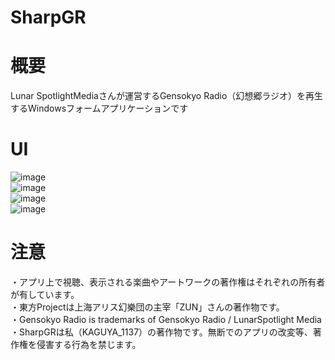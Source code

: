 # SharpGR

# 概要
Lunar SpotlightMediaさんが運営するGensokyo Radio（幻想郷ラジオ）を再生するWindowsフォームアプリケーションです

# UI

![image](https://github.com/user-attachments/assets/84c6345d-468e-40e8-a033-8e85f3390fa0)  
![image](https://github.com/user-attachments/assets/ee5a9b50-cb9c-43f2-8747-bb18ef84c639)  
![image](https://github.com/user-attachments/assets/f62384bd-6206-4e52-bec5-97b32e2d7963)  
![image](https://github.com/user-attachments/assets/7f9a2488-cba5-480a-9a5b-de17550e117a)

# 注意
・アプリ上で視聴、表示される楽曲やアートワークの著作権はそれぞれの所有者が有しています。  
・東方Projectは上海アリス幻樂団の主宰「ZUN」さんの著作物です。  
・Gensokyo Radio is trademarks of Gensokyo Radio / LunarSpotlight Media  
・SharpGRは私（KAGUYA_1137）の著作物です。無断でのアプリの改変等、著作権を侵害する行為を禁じます。
